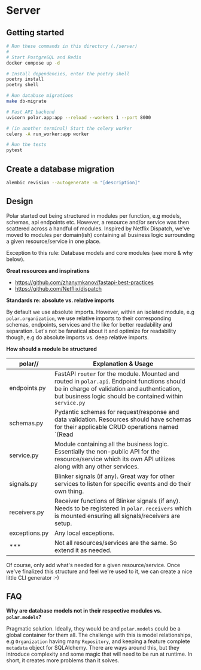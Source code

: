 # Server

## Getting started

```bash
# Run these commands in this directory (./server)
#
# Start PostgreSQL and Redis 
docker compose up -d

# Install dependencies, enter the poetry shell
poetry install
poetry shell

# Run database migrations
make db-migrate

# Fast API backend
uvicorn polar.app:app --reload --workers 1 --port 8000

# (in another terminal) Start the celery worker
celery -A run_worker:app worker

# Run the tests
pytest
```

## Create a database migration

```bash
alembic revision --autogenerate -m "[description]"
```

## Design

Polar started out being structured in modules per function, e.g models, schemas, api endpoints etc. However, a resource and/or service was then scattered across a handful of modules. Inspired by Netflix Dispatch, we've moved to modules per domain(ish) containing all business logic surrounding a given resource/service in one place.

Exception to this rule: Database models and core modules (see more & why below). 



**Great resources and inspirations**

- https://github.com/zhanymkanov/fastapi-best-practices
- https://github.com/Netflix/dispatch



**Standards re: absolute vs. relative imports**

By default we use absolute imports. However, within an isolated module, e.g `polar.organization`, we use relative imports to their corresponding schemas, endpoints, services and the like for better readability and separation. Let's not be fanatical about it and optimize for readability though, e.g do absolute imports vs. deep relative imports.



**How should a module be structured**

| polar/<module>/ | Explanation & Usage                                          |
| --------------- | ------------------------------------------------------------ |
| endpoints.py    | FastAPI `router` for the module. Mounted and routed in `polar.api`. Endpoint functions should be in charge of validation and authentication, but business logic should be contained within `service.py` |
| schemas.py      | Pydantic schemas for request/response and data validation. Resources should have schemas for their applicable CRUD operations named `<Resource>(Read|Create|Update|Delete)` |
| service.py      | Module containing all the business logic. Essentially the non-public API for the resource/service which its own API utilizes along with any other services. |
| signals.py      | Blinker signals (if any). Great way for other services to listen for specific events and do their own thing. |
| receivers.py    | Receiver functions of Blinker signals (if any). Needs to be registered in `polar.receivers` which is mounted ensuring all signals/receivers are setup. |
| exceptions.py   | Any local exceptions.                                        |
| ***             | Not all resources/services are the same. So extend it as needed. |

Of course, only add what's needed for a given resource/service. Once we've finalized this structure and feel we're used to it, we can create a nice little CLI generator :-) 

## FAQ

**Why are database models not in their respective modules vs. `polar.models`?**

Pragmatic solution. Ideally, they would be and `polar.models` could be a global container for them all. The challenge with this is model relationships, e.g `Organization` having many `Repository`, and keeping a feature complete `metadata` object for SQLAlchemy. There are ways around this, but they introduce complexity and some magic that will need to be run at runtime. In short, it creates more problems than it solves.
